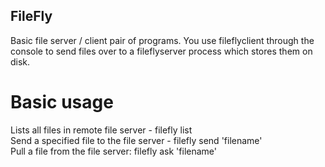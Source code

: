 ## FileFly

Basic file server / client pair of programs.
You use fileflyclient through the console to send files over to a fileflyserver process which stores them on disk.

# Basic usage

Lists all files in remote file server - filefly list  
Send a specified file to the file server - filefly send 'filename'  
Pull a file from the file server: filefly ask 'filename'  

